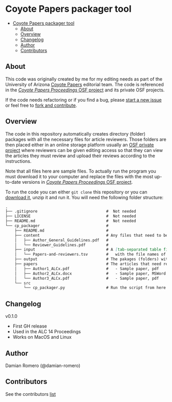# Coyote Papers packager tool

- [Coyote Papers packager tool](#coyote-papers-packager-tool)
  - [About](#about)
  - [Overview](#overview)
  - [Changelog](#changelog)
  - [Author](#author)
  - [Contributors](#contributors)

## About

This code was originally created by me for my editing needs as part of the University of Arizona [Coyote Papers](https://coyotepapers.sbs.arizona.edu/) editorial team. The code is referenced in the [*Coyote Papers Proceedings* OSF project](https://osf.io/xk2n6/) and its private OSF projects.

If the code needs refactoring or if you find a bug, please [start a new issue](https://github.com/damian-romero/damians_code/issues) or feel free to [fork and contribute](https://guides.github.com/activities/forking/).

## Overview

The code in this repository automatically creates directory (folder) packages with all the necessary files for article reviewers. Those folders are then placed either in an online storage platform usually an [OSF private project](https://osf.io/) where reviewers can be given editing access so that they can view the articles they must review and upload their reviews according to the instructions.

Note that all files here are sample files. To actually run the program you must download it to your computer and replace the files with the most up-to-date versions in [*Coyote Papers Proceedings* OSF project](https://osf.io/xk2n6/).

To run the code you can either `git clone` this repository or you can [download it](https://github.com/damian-romero/damians_code/archive/main.zip), unzip it and run it. You will need the following folder structure:

```markdown
.
├── .gitignore                              #  Not needed
├── LICENSE                                 #  Not needed
├── README.md                               #  Not needed
└── cp_packager                             #
    ├── README.md                           #
    ├── content                             # Any files that need to be part of each reviewer's package must live here
    │   ├── Author_General_Guidelines.pdf   #
    │   └── Reviewer_Guidelines.pdf         # 
    ├── input                               # A [tab-separated table file](https://en.wikipedia.org/wiki/Tab-separated_values)
    │   └── Papers-and-reviewers.tsv        #   with the file names of the articles and the names of the reviewers for each article
    ├── output                              # The pakages (folders) with the reviewer names will be created here
    ├── papers                              # The articles that need reviewing
    │   ├── Author1_ALCx.pdf                #   - Sample paper, pdf
    │   ├── Author2_ALCx.docx               #   - Sample paper, MSWord
    │   └── Author3_ALCx.pdf                #   - Sample paper, pdf
    └── src
        └── cp_packager.py                  # Run the script from here
```

## Changelog

v0.1.0
* First GH release
* Used in the ALC 14 Proceedings
* Works on MacOS and Linux

## Author

Damian Romero (@damian-romero)

## Contributors

See the contributors [list](https://github.com/damian-romero/damians_code/graphs/contributors)